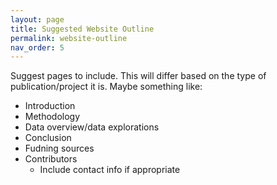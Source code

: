 ```yaml
---
layout: page
title: Suggested Website Outline
permalink: website-outline
nav_order: 5
---
```

Suggest pages to include. This will differ based on the type of publication/project it is. 
Maybe something like:
- Introduction
- Methodology
- Data overview/data explorations
- Conclusion
- Fudning sources
- Contributors
   - Include contact info if appropriate
